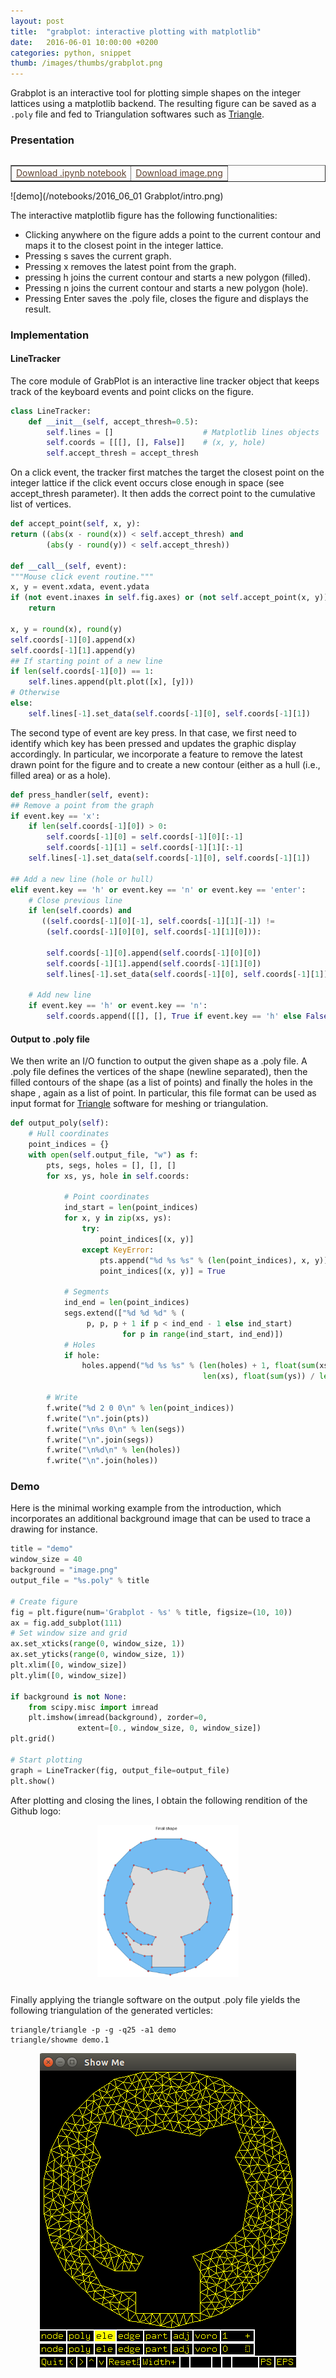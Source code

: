 ```yaml
---
layout: post
title:  "grabplot: interactive plotting with matplotlib"
date:   2016-06-01 10:00:00 +0200
categories: python, snippet
thumb: /images/thumbs/grabplot.png
---
```




Grabplot is an interactive tool for plotting simple shapes on the integer lattices using a <span class="inline-code">matplotlib</span> backend. The resulting figure can be saved as a `.poly` file and fed to Triangulation softwares such as [Triangle](https://www.cs.cmu.edu/~quake/triangle.html).

### <i class="fa fa-clipboard"></i> Presentation

<table border="1" cellpadding="6" align="right">
<tr>
<td><a style="color:#5E412F" href="/notebooks/2016_06_01 Grabplot/grabplot.ipynb">Download .ipynb notebook</a></td>
<td><a style="color:#5E412F" href="/notebooks/2016_06_01 Grabplot/image.png">Download image.png</a></td>
</tr>
</table>


![demo](/notebooks/2016_06_01 Grabplot/intro.png)



The interactive <span class="inline-code">matplotlib</span> figure has the following functionalities:

  * Clicking anywhere on the figure adds a point to the current contour and maps it to the closest point in the integer lattice.
  * Pressing  <span class="inline-code">s</span> saves the current graph.
  * Pressing  <span class="inline-code">x</span> removes the latest point from the graph.
  * pressing  <span class="inline-code">h</span> joins the current contour and starts a new polygon (filled).
  * Pressing  <span class="inline-code">n</span> joins the current contour and starts a new polygon (hole).
  * Pressing  <span class="inline-code">Enter</span> saves the .poly file, closes the figure and displays the result.


### <i class="fa fa-wrench"></i> Implementation

#### LineTracker

The core module of GrabPlot is an interactive <span class="keyword">line tracker</span> object that keeps track of the keyboard events and point clicks on the figure.


```python
class LineTracker:
    def __init__(self, accept_thresh=0.5):
        self.lines = []                    # Matplotlib lines objects
        self.coords = [[[], [], False]]    # (x, y, hole)
        self.accept_thresh = accept_thresh
```

On a click event, the tracker first matches the target the closest point on the integer lattice if the click event occurs close enough in space (see  <span class="inline-code">accept_thresh</span> parameter). It then adds the correct point to the cumulative list of vertices.

```python
def accept_point(self, x, y):
return ((abs(x - round(x)) < self.accept_thresh) and 
        (abs(y - round(y)) < self.accept_thresh))

def __call__(self, event):
"""Mouse click event routine."""
x, y = event.xdata, event.ydata
if (not event.inaxes in self.fig.axes) or (not self.accept_point(x, y)):
    return

x, y = round(x), round(y)
self.coords[-1][0].append(x)
self.coords[-1][1].append(y)
## If starting point of a new line
if len(self.coords[-1][0]) == 1:
    self.lines.append(plt.plot([x], [y]))
# Otherwise
else:
    self.lines[-1].set_data(self.coords[-1][0], self.coords[-1][1])
```

The second type of event are key press. In that case, we first need to identify which key has been pressed and updates the graphic display accordingly. In particular, we incorporate a  feature to remove the latest drawn point for the figure and to create a new contour (either as a hull (i.e., filled area) or as a hole).

```python
def press_handler(self, event):
## Remove a point from the graph
if event.key == 'x':
    if len(self.coords[-1][0]) > 0:
        self.coords[-1][0] = self.coords[-1][0][:-1]
        self.coords[-1][1] = self.coords[-1][1][:-1]
	self.lines[-1].set_data(self.coords[-1][0], self.coords[-1][1])

## Add a new line (hole or hull)
elif event.key == 'h' or event.key == 'n' or event.key == 'enter':
    # Close previous line
    if len(self.coords) and 
       ((self.coords[-1][0][-1], self.coords[-1][1][-1]) != 
        (self.coords[-1][0][0], self.coords[-1][1][0])):

        self.coords[-1][0].append(self.coords[-1][0][0])
        self.coords[-1][1].append(self.coords[-1][1][0])
        self.lines[-1].set_data(self.coords[-1][0], self.coords[-1][1])

    # Add new line
    if event.key == 'h' or event.key == 'n':
        self.coords.append([[], [], True if event.key == 'h' else False])
```

#### Output to .poly file

We then write an <span class="keyword">I/O function</span> to output the given shape as a <span class="inline-code">.poly</span> file. A <span class="inline-code">.poly</span> file defines the vertices of the shape (newline separated), then the filled contours of the shape (as a list of points) and finally the holes in the shape , again as a list of point. In particular, this file format can be used as input format for <a href="https://www.cs.cmu.edu/~quake/triangle.html" target="_blank">Triangle</a> software for meshing or triangulation.


```python            
def output_poly(self):
    # Hull coordinates
    point_indices = {}
    with open(self.output_file, "w") as f:
        pts, segs, holes = [], [], []
        for xs, ys, hole in self.coords:

            # Point coordinates
            ind_start = len(point_indices)
            for x, y in zip(xs, ys):
                try:
                    point_indices[(x, y)]
                except KeyError:
                    pts.append("%d %s %s" % (len(point_indices), x, y))
                    point_indices[(x, y)] = True

            # Segments
            ind_end = len(point_indices)
            segs.extend(["%d %d %d" % (
	    		 p, p, p + 1 if p < ind_end - 1 else ind_start) 
                         for p in range(ind_start, ind_end)])
            # Holes
            if hole:
                holes.append("%d %s %s" % (len(holes) + 1, float(sum(xs)) / 
                                           len(xs), float(sum(ys)) / len(ys)))

        # Write
        f.write("%d 2 0 0\n" % len(point_indices))
        f.write("\n".join(pts))
        f.write("\n%s 0\n" % len(segs))
        f.write("\n".join(segs))
        f.write("\n%d\n" % len(holes))
        f.write("\n".join(holes))
```


### <i class="fa fa-laptop"></i> Demo
Here is the minimal working example from the introduction, which incorporates an additional background image that can be used to trace a drawing for instance.


```python
title = "demo"
window_size = 40
background = "image.png"
output_file = "%s.poly" % title

# Create figure
fig = plt.figure(num='Grabplot - %s' % title, figsize=(10, 10))
ax = fig.add_subplot(111)
# Set window size and grid
ax.set_xticks(range(0, window_size, 1))
ax.set_yticks(range(0, window_size, 1))
plt.xlim([0, window_size])
plt.ylim([0, window_size])

if background is not None:    
    from scipy.misc import imread
    plt.imshow(imread(background), zorder=0, 
               extent=[0., window_size, 0, window_size])
plt.grid()

# Start plotting
graph = LineTracker(fig, output_file=output_file)
plt.show()
```

After plotting and closing the lines, I obtain the following rendition of the Github logo:

<div style="text-align:center; margin-bottom:25px"><img src="/notebooks/2016_06_01 Grabplot/final_shape.png" width="45%"></div>

Finally applying the <span class="inline-code">triangle</span> software on the output  <span class="inline-code">.poly</span> file yields the following triangulation of the generated verticles:


    triangle/triangle -p -g -q25 -a1 demo
    triangle/showme demo.1
    
<div style="text-align:center"><img src ="/notebooks/2016_06_01 Grabplot/output_plot.png" /></div>
